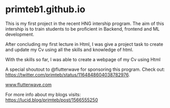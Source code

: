 # primteb1.github.io

This is my first project in the recent HNG intership program. The aim of this intership is to train students to be proficient in Backend, frontend and ML development.

After concluding my first lecture in Html, I was give a project task to create and update my Cv using all the skills and knowledge of html.

With the skills so far, I was able to create a webpage of my Cv using Html

A special shoutout to @flutterwave for sponsoring this program. Check out: https://twitter.com/primteb/status/1164848604038782976.
 
 www.flutterwave.com

For more info about my blogs visits: https://lucid.blog/primteb/post/1566555250
